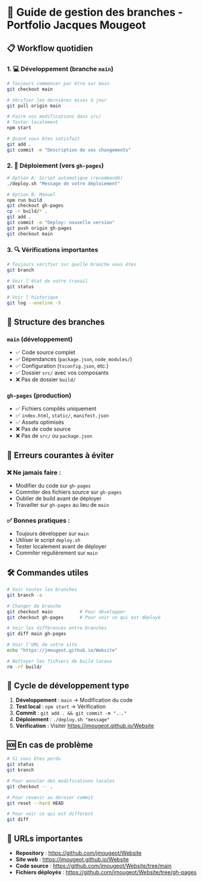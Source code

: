 # 🔄 Guide de gestion des branches - Portfolio Jacques Mougeot

## 📋 Workflow quotidien

### 1. 💻 Développement (branche `main`)

```bash
# Toujours commencer par être sur main
git checkout main

# Vérifier les dernières mises à jour
git pull origin main

# Faire vos modifications dans src/
# Tester localement
npm start

# Quand vous êtes satisfait
git add .
git commit -m "Description de vos changements"
```

### 2. 🚀 Déploiement (vers `gh-pages`)

```bash
# Option A: Script automatique (recommandé)
./deploy.sh "Message de votre déploiement"

# Option B: Manuel
npm run build
git checkout gh-pages
cp -r build/* .
git add .
git commit -m "Deploy: nouvelle version"
git push origin gh-pages
git checkout main
```

### 3. 🔍 Vérifications importantes

```bash
# Toujours vérifier sur quelle branche vous êtes
git branch

# Voir l'état de votre travail
git status

# Voir l'historique
git log --oneline -5
```

## 📁 Structure des branches

### `main` (développement)
- ✅ Code source complet
- ✅ Dépendances (`package.json`, `node_modules/`)
- ✅ Configuration (`tsconfig.json`, etc.)
- ✅ Dossier `src/` avec vos composants
- ❌ Pas de dossier `build/`

### `gh-pages` (production)
- ✅ Fichiers compilés uniquement
- ✅ `index.html`, `static/`, `manifest.json`
- ✅ Assets optimisés
- ❌ Pas de code source
- ❌ Pas de `src/` ou `package.json`

## 🚨 Erreurs courantes à éviter

### ❌ Ne jamais faire :
- Modifier du code sur `gh-pages`
- Commiter des fichiers source sur `gh-pages`
- Oublier de build avant de déployer
- Travailler sur `gh-pages` au lieu de `main`

### ✅ Bonnes pratiques :
- Toujours développer sur `main`
- Utiliser le script `deploy.sh`
- Tester localement avant de déployer
- Commiter régulièrement sur `main`

## 🛠️ Commandes utiles

```bash
# Voir toutes les branches
git branch -a

# Changer de branche
git checkout main          # Pour développer
git checkout gh-pages      # Pour voir ce qui est déployé

# Voir les différences entre branches
git diff main gh-pages

# Voir l'URL de votre site
echo "https://jmougeot.github.io/Website"

# Nettoyer les fichiers de build locaux
rm -rf build/
```

## 🔄 Cycle de développement type

1. **Développement** : `main` → Modification du code
2. **Test local** : `npm start` → Vérification
3. **Commit** : `git add . && git commit -m "..."`
4. **Déploiement** : `./deploy.sh "message"`
5. **Vérification** : Visiter https://jmougeot.github.io/Website

## 🆘 En cas de problème

```bash
# Si vous êtes perdu
git status
git branch

# Pour annuler des modifications locales
git checkout -- .

# Pour revenir au dernier commit
git reset --hard HEAD

# Pour voir ce qui est différent
git diff
```

## 📱 URLs importantes

- **Repository** : https://github.com/jmougeot/Website
- **Site web** : https://jmougeot.github.io/Website
- **Code source** : https://github.com/jmougeot/Website/tree/main
- **Fichiers déployés** : https://github.com/jmougeot/Website/tree/gh-pages
